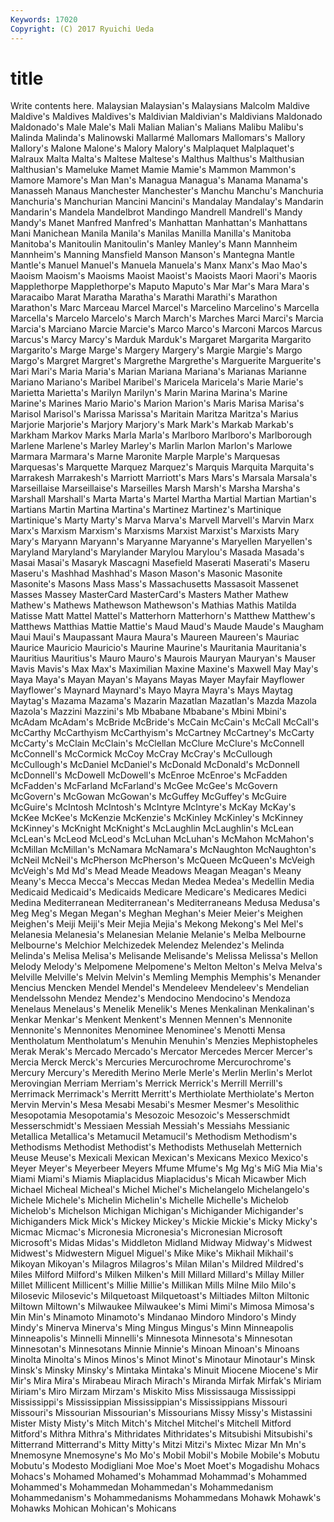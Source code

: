 ```yaml
---
Keywords: 17020 
Copyright: (C) 2017 Ryuichi Ueda
---
```


# title

Write contents here.
 Malaysian Malaysian's Malaysians Malcolm Maldive Maldive's Maldives
Maldives's Maldivian Maldivian's Maldivians Maldonado Maldonado's Male Male's Mali Malian
Malian's Malians Malibu Malibu's Malinda Malinda's Malinowski Mallarmé Mallomars Mallomars's
Mallory Mallory's Malone Malone's Malory Malory's Malplaquet Malplaquet's Malraux Malta
Malta's Maltese Maltese's Malthus Malthus's Malthusian Malthusian's Mameluke Mamet Mamie
Mamie's Mammon Mammon's Mamore Mamore's Man Man's Managua Managua's Manama
Manama's Manasseh Manaus Manchester Manchester's Manchu Manchu's Manchuria Manchuria's Manchurian
Mancini Mancini's Mandalay Mandalay's Mandarin Mandarin's Mandela Mandelbrot Mandingo Mandrell
Mandrell's Mandy Mandy's Manet Manfred Manfred's Manhattan Manhattan's Manhattans Mani
Manichean Manila Manila's Manilas Manilla Manilla's Manitoba Manitoba's Manitoulin Manitoulin's
Manley Manley's Mann Mannheim Mannheim's Manning Mansfield Manson Manson's Mantegna
Mantle Mantle's Manuel Manuel's Manuela Manuela's Manx Manx's Mao Mao's
Maoism Maoism's Maoisms Maoist Maoist's Maoists Maori Maori's Maoris Mapplethorpe
Mapplethorpe's Maputo Maputo's Mar Mar's Mara Mara's Maracaibo Marat Maratha
Maratha's Marathi Marathi's Marathon Marathon's Marc Marceau Marcel Marcel's Marcelino
Marcelino's Marcella Marcella's Marcelo Marcelo's March March's Marches Marci Marci's
Marcia Marcia's Marciano Marcie Marcie's Marco Marco's Marconi Marcos Marcus
Marcus's Marcy Marcy's Marduk Marduk's Margaret Margarita Margarito Margarito's Marge
Marge's Margery Margery's Margie Margie's Margo Margo's Margret Margret's Margrethe
Margrethe's Marguerite Marguerite's Mari Mari's Maria Maria's Marian Mariana Mariana's
Marianas Marianne Mariano Mariano's Maribel Maribel's Maricela Maricela's Marie Marie's
Marietta Marietta's Marilyn Marilyn's Marin Marina Marina's Marine Marine's Marines
Mario Mario's Marion Marion's Maris Marisa Marisa's Marisol Marisol's Marissa
Marissa's Maritain Maritza Maritza's Marius Marjorie Marjorie's Marjory Marjory's Mark
Mark's Markab Markab's Markham Markov Marks Marla Marla's Marlboro Marlboro's
Marlborough Marlene Marlene's Marley Marley's Marlin Marlon Marlon's Marlowe Marmara
Marmara's Marne Maronite Marple Marple's Marquesas Marquesas's Marquette Marquez Marquez's
Marquis Marquita Marquita's Marrakesh Marrakesh's Marriott Marriott's Mars Mars's Marsala
Marsala's Marseillaise Marseillaise's Marseilles Marsh Marsh's Marsha Marsha's Marshall Marshall's
Marta Marta's Martel Martha Martial Martian Martian's Martians Martin Martina
Martina's Martinez Martinez's Martinique Martinique's Marty Marty's Marva Marva's Marvell
Marvell's Marvin Marx Marx's Marxism Marxism's Marxisms Marxist Marxist's Marxists
Mary Mary's Maryann Maryann's Maryanne Maryanne's Maryellen Maryellen's Maryland Maryland's
Marylander Marylou Marylou's Masada Masada's Masai Masai's Masaryk Mascagni Masefield
Maserati Maserati's Maseru Maseru's Mashhad Mashhad's Mason Mason's Masonic Masonite
Masonite's Masons Mass Mass's Massachusetts Massasoit Massenet Masses Massey MasterCard
MasterCard's Masters Mather Mathew Mathew's Mathews Mathewson Mathewson's Mathias Mathis
Matilda Matisse Matt Mattel Mattel's Matterhorn Matterhorn's Matthew Matthew's Matthews
Matthias Mattie Mattie's Maud Maud's Maude Maude's Maugham Maui Maui's
Maupassant Maura Maura's Maureen Maureen's Mauriac Maurice Mauricio Mauricio's Maurine
Maurine's Mauritania Mauritania's Mauritius Mauritius's Mauro Mauro's Maurois Mauryan Mauryan's
Mauser Mavis Mavis's Max Max's Maximilian Maxine Maxine's Maxwell May
May's Maya Maya's Mayan Mayan's Mayans Mayas Mayer Mayfair Mayflower
Mayflower's Maynard Maynard's Mayo Mayra Mayra's Mays Maytag Maytag's Mazama
Mazama's Mazarin Mazatlan Mazatlan's Mazda Mazola Mazola's Mazzini Mazzini's Mb
Mbabane Mbabane's Mbini Mbini's McAdam McAdam's McBride McBride's McCain McCain's
McCall McCall's McCarthy McCarthyism McCarthyism's McCartney McCartney's McCarty McCarty's McClain
McClain's McClellan McClure McClure's McConnell McConnell's McCormick McCoy McCray McCray's
McCullough McCullough's McDaniel McDaniel's McDonald McDonald's McDonnell McDonnell's McDowell McDowell's
McEnroe McEnroe's McFadden McFadden's McFarland McFarland's McGee McGee's McGovern McGovern's
McGowan McGowan's McGuffey McGuffey's McGuire McGuire's McIntosh McIntosh's McIntyre McIntyre's
McKay McKay's McKee McKee's McKenzie McKenzie's McKinley McKinley's McKinney McKinney's
McKnight McKnight's McLaughlin McLaughlin's McLean McLean's McLeod McLeod's McLuhan McLuhan's
McMahon McMahon's McMillan McMillan's McNamara McNamara's McNaughton McNaughton's McNeil McNeil's
McPherson McPherson's McQueen McQueen's McVeigh McVeigh's Md Md's Mead Meade
Meadows Meagan Meagan's Meany Meany's Mecca Mecca's Meccas Medan Medea
Medea's Medellin Media Medicaid Medicaid's Medicaids Medicare Medicare's Medicares Medici
Medina Mediterranean Mediterranean's Mediterraneans Medusa Medusa's Meg Meg's Megan Megan's
Meghan Meghan's Meier Meier's Meighen Meighen's Meiji Meiji's Meir Mejia
Mejia's Mekong Mekong's Mel Mel's Melanesia Melanesia's Melanesian Melanie Melanie's
Melba Melbourne Melbourne's Melchior Melchizedek Melendez Melendez's Melinda Melinda's Melisa
Melisa's Melisande Melisande's Melissa Melissa's Mellon Melody Melody's Melpomene Melpomene's
Melton Melton's Melva Melva's Melville Melville's Melvin Melvin's Memling Memphis
Memphis's Menander Mencius Mencken Mendel Mendel's Mendeleev Mendeleev's Mendelian Mendelssohn
Mendez Mendez's Mendocino Mendocino's Mendoza Menelaus Menelaus's Menelik Menelik's Menes
Menkalinan Menkalinan's Menkar Menkar's Menkent Menkent's Mennen Mennen's Mennonite Mennonite's
Mennonites Menominee Menominee's Menotti Mensa Mentholatum Mentholatum's Menuhin Menuhin's Menzies
Mephistopheles Merak Merak's Mercado Mercado's Mercator Mercedes Mercer Mercer's Mercia
Merck Merck's Mercuries Mercurochrome Mercurochrome's Mercury Mercury's Meredith Merino Merle
Merle's Merlin Merlin's Merlot Merovingian Merriam Merriam's Merrick Merrick's Merrill
Merrill's Merrimack Merrimack's Merritt Merritt's Merthiolate Merthiolate's Merton Mervin Mervin's
Mesa Mesabi Mesabi's Mesmer Mesmer's Mesolithic Mesopotamia Mesopotamia's Mesozoic Mesozoic's
Messerschmidt Messerschmidt's Messiaen Messiah Messiah's Messiahs Messianic Metallica Metallica's Metamucil
Metamucil's Methodism Methodism's Methodisms Methodist Methodist's Methodists Methuselah Metternich Meuse
Meuse's Mexicali Mexican Mexican's Mexicans Mexico Mexico's Meyer Meyer's Meyerbeer
Meyers Mfume Mfume's Mg Mg's MiG Mia Mia's Miami Miami's
Miamis Miaplacidus Miaplacidus's Micah Micawber Mich Michael Micheal Micheal's Michel
Michel's Michelangelo Michelangelo's Michele Michele's Michelin Michelin's Michelle Michelle's Michelob
Michelob's Michelson Michigan Michigan's Michigander Michigander's Michiganders Mick Mick's Mickey
Mickey's Mickie Mickie's Micky Micky's Micmac Micmac's Micronesia Micronesia's Micronesian
Microsoft Microsoft's Midas Midas's Middleton Midland Midway Midway's Midwest Midwest's
Midwestern Miguel Miguel's Mike Mike's Mikhail Mikhail's Mikoyan Mikoyan's Milagros
Milagros's Milan Milan's Mildred Mildred's Miles Milford Milford's Milken Milken's
Mill Millard Millard's Millay Miller Millet Millicent Millicent's Millie Millie's
Millikan Mills Milne Milo Milo's Milosevic Milosevic's Milquetoast Milquetoast's Miltiades
Milton Miltonic Miltown Miltown's Milwaukee Milwaukee's Mimi Mimi's Mimosa Mimosa's
Min Min's Minamoto Minamoto's Mindanao Mindoro Mindoro's Mindy Mindy's Minerva
Minerva's Ming Mingus Mingus's Minn Minneapolis Minneapolis's Minnelli Minnelli's Minnesota
Minnesota's Minnesotan Minnesotan's Minnesotans Minnie Minnie's Minoan Minoan's Minoans Minolta
Minolta's Minos Minos's Minot Minot's Minotaur Minotaur's Minsk Minsk's Minsky
Minsky's Mintaka Mintaka's Minuit Miocene Miocene's Mir Mir's Mira Mira's
Mirabeau Mirach Mirach's Miranda Mirfak Mirfak's Miriam Miriam's Miro Mirzam
Mirzam's Miskito Miss Mississauga Mississippi Mississippi's Mississippian Mississippian's Mississippians Missouri
Missouri's Missourian Missourian's Missourians Missy Missy's Mistassini Mister Misty Misty's
Mitch Mitch's Mitchel Mitchel's Mitchell Mitford Mitford's Mithra Mithra's Mithridates
Mithridates's Mitsubishi Mitsubishi's Mitterrand Mitterrand's Mitty Mitty's Mitzi Mitzi's Mixtec
Mizar Mn Mn's Mnemosyne Mnemosyne's Mo Mo's Mobil Mobil's Mobile
Mobile's Mobutu Mobutu's Modesto Modigliani Moe Moe's Moet Moet's Mogadishu
Mohacs Mohacs's Mohamed Mohamed's Mohammad Mohammad's Mohammed Mohammed's Mohammedan Mohammedan's
Mohammedanism Mohammedanism's Mohammedanisms Mohammedans Mohawk Mohawk's Mohawks Mohican Mohican's Mohicans
